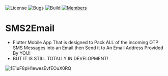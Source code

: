 ![License](https://img.shields.io/badge/license-BSD--3-orange) ![Bugs](https://img.shields.io/badge/bugs-0%20open-brightgreen) ![Build](https://img.shields.io/badge/Build-passing-brightgreen?logo=github) [![Members](https://img.shields.io/discord/750034898680807434?label=members&logo=discord&color=7289da)](https://discord.gg/CHZea8zvBG)


# SMS2Email

- Flutter Mobile App That is designed to Pack ALL of the incoming OTP SMS Messages into an Email then Send it to An Email Address Provided By YOU!
- BUT IT IS STILL TOTALLY IN DEVELOPMENT!


![1E1uF8pH1ewesEvfEOuX0RQ](https://github.com/user-attachments/assets/910ca1b3-02f8-4ae5-9025-64799e55df34)

